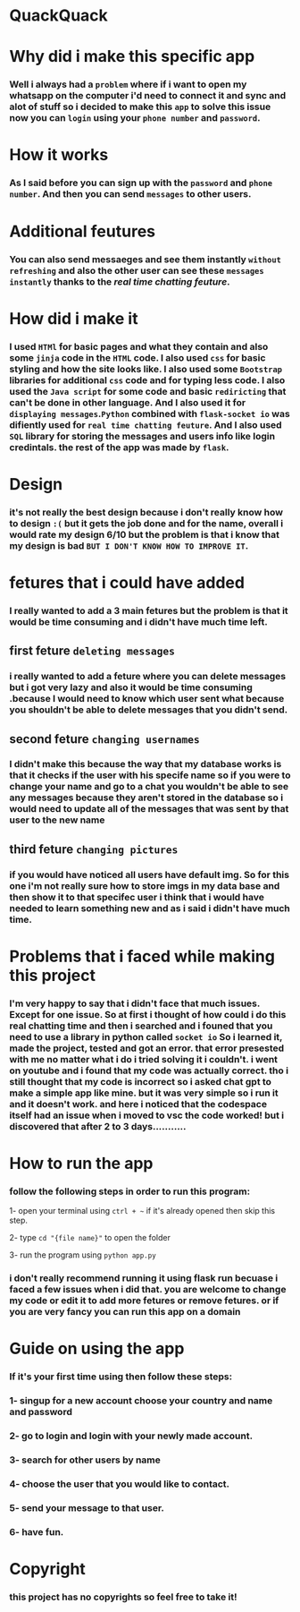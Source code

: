 # QuackQuack
# Why did i make this specific app
### Well i always had a `problem` where if i want to open my **whatsapp** on the computer i'd need to connect it and sync and alot of stuff so i decided to make this `app` to solve this issue now you can `login` using your `phone number` and `password`.
# How it works
### As I said before you can sign up with the `password` and `phone number`. And then you can send `messages` to other users.
# Additional feutures
### You can also send messaeges and see them instantly `without refreshing` and also the other user can see these `messages` `instantly` thanks to the *real time chatting feuture*.
# How did i make it
### I used `HTMl` for basic pages and what they contain and also some `jinja` code in the `HTML` code. I also used `css` for basic styling and how the site looks like. I also used some `Bootstrap` libraries for additional `css` code and for typing less code. I also used the `Java script` for some code and basic `rediricting` that can't be done in other language. And I also used it for `displaying messages`.`Python` combined with `flask-socket io` was difiently used for `real time chatting feuture`. And I also used `SQL` library for storing the messages and users info like login credintals. the rest of the app was made by `flask`.

# Design
### it's not really the best design because i don't really know how to design `:(` but it gets the job done and for the name, overall i would rate my design 6/10 but the problem is that i know that my design is bad `BUT I DON'T KNOW HOW TO IMPROVE IT`.

# fetures that i could have added
### I really wanted to add a 3 main fetures but the problem is that it would be time consuming and i didn't have much time left.
## first feture `deleting messages`
### i really wanted to add a feture where you can delete messages but i got very lazy and also it would be time consuming .because I would need to know which user sent what because you shouldn't be able to delete messages that you didn't send.

## second feture `changing usernames`
### I didn't make this because the way that my database works is that it checks if the user with his specife name so if you were to change your name and go to a chat you wouldn't be able to see any messages because they aren't stored in the database so i would need to update all of the messages that was sent by that user to the new name

## third feture `changing pictures`
### if you would have noticed all users have default img. So for this one i'm not really sure how to store imgs in my data base and then show it to that specifec user i think that i would have needed to learn something new and as i said i didn't have much time.

# Problems that i faced while making this project
### I'm very happy to say that i didn't face that much issues. Except for one issue. So at first i thought of how could i do this real chatting time and then i searched and i founed that you need to use a library in python called `socket io` So i learned it, made the project, tested and got an error. that error presested with me no matter what i do i tried solving it i couldn't.  i went on youtube and i found that my code was actually correct. tho i still thought that my code is incorrect so i asked chat gpt to make a simple app like mine. but it was very simple so i run it and it doesn't work. and here i noticed that the codespace itself had an issue when i moved to vsc the code worked! but i discovered that after 2 to 3 days...........

# How to run the app
### follow the following steps in order to run this program:
1- open your terminal using `ctrl + ~` if it's already opened then skip this step.

2- type `cd "{file name}"` to open the folder

3- run the program using `python app.py`
### i don't really recommend running it using flask run becuase i faced a few issues when i did that. you are welcome to change my code or edit it to add more fetures or remove fetures. or if you are very fancy you can run this app on a domain

# Guide on using the app
### If it's your first time using then follow these steps:
### 1- singup for a new account choose your country and name and password
### 2- go to login and login with your newly made account.
### 3- search for other users by name
### 4- choose the user that you would like to contact.
### 5- send your message to that user.
### 6- have fun.

# Copyright
### this project has no copyrights so feel free to take it!
